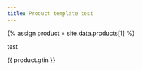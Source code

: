 ```yaml
---
title: Product template test
---
```


{% assign product = site.data.products[1] %}

test

{{ product.gtin }}
